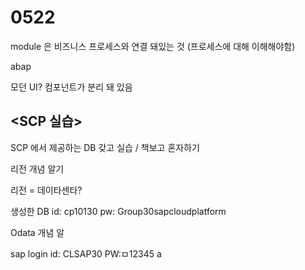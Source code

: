 # 0522

module 은 비즈니스 프로세스와 연결 돼있는 것 \(프로세스에 대해 이해해야함\) 

abap 

모던 UI?  컴포넌트가 분리 돼 있음 

## &lt;SCP 실습&gt; 

SCP 에서 제공하는 DB  갖고 실습 / 책보고 혼자하기

리전 개념 알기

리전 = 데이타센타?

생성한 DB id: cp10130 pw: Group30sapcloudplatform

Odata 개념 알

sap login  id: CLSAP30 PW:ㅁ12345 a



